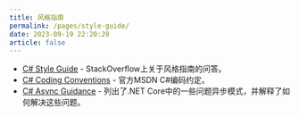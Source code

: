 ```yaml
---
title: 风格指南
permalink: /pages/style-guide/
date: 2023-09-19 22:20:29
article: false
---
```

* [C# Style Guide](https://stackoverflow.com/questions/4678178/style-guide-for-c) - StackOverflow上关于风格指南的问答。
* [C# Coding Conventions](https://docs.microsoft.com/en-us/dotnet/csharp/programming-guide/inside-a-program/coding-conventions) - 官方MSDN C#编码约定。
* [C# Async Guidance](https://github.com/davidfowl/AspNetCoreDiagnosticScenarios/blob/master/AsyncGuidance.md) - 列出了.NET Core中的一些问题异步模式，并解释了如何解决这些问题。